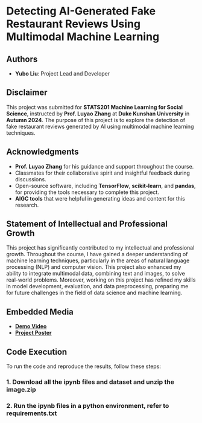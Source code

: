 # Detecting AI-Generated Fake Restaurant Reviews Using Multimodal Machine Learning

## Authors
- **Yubo Liu**: Project Lead and Developer

## Disclaimer
This project was submitted for **STATS201 Machine Learning for Social Science**, instructed by **Prof. Luyao Zhang** at **Duke Kunshan University** in **Autumn 2024**. The purpose of this project is to explore the detection of fake restaurant reviews generated by AI using multimodal machine learning techniques.

## Acknowledgments
- **Prof. Luyao Zhang** for his guidance and support throughout the course.
- Classmates for their collaborative spirit and insightful feedback during discussions.
- Open-source software, including **TensorFlow**, **scikit-learn**, and **pandas**, for providing the tools necessary to complete this project.
- **AIGC tools** that were helpful in generating ideas and content for this research.

## Statement of Intellectual and Professional Growth
This project has significantly contributed to my intellectual and professional growth. Throughout the course, I have gained a deeper understanding of machine learning techniques, particularly in the areas of natural language processing (NLP) and computer vision. This project also enhanced my ability to integrate multimodal data, combining text and images, to solve real-world problems. Moreover, working on this project has refined my skills in model development, evaluation, and data preprocessing, preparing me for future challenges in the field of data science and machine learning.

## Embedded Media
- **[Demo Video](link_to_demo_video)**
- **[Project Poster](link_to_poster)**

## Code Execution

To run the code and reproduce the results, follow these steps:

### 1. Download all the ipynb files and dataset and unzip the image.zip

### 2. Run the ipynb files in a python environment, refer to requirements.txt
